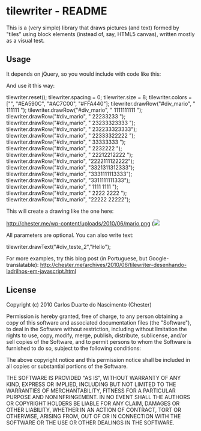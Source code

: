 tilewriter - README
===================

This is a (very simple) library that draws pictures (and text) formed by "tiles" using block elements (instead of, say, HTML5 canvas), written mostly as a visual test.

Usage
-----

It depends on jQuery, so you would include with code like this:

<script src="http://ajax.googleapis.com/ajax/libs/jquery/1.4.2/jquery.min.js" type="text/javascript"></script>
<script src="http://chester.me/tilewriter/tilewriter-0.2-min.js" type="text/javascript"></script>

And use it this way:

tilewriter.reset();
tilewriter.spacing = 0;
tilewriter.size = 8;
tilewriter.colors = ["", "#EA590C", "#AC7C00", "#FFA440"];
tilewriter.drawRow("#div_mario", "   111111    ");
tilewriter.drawRow("#div_mario", "  1111111111 ");
tilewriter.drawRow("#div_mario", "  22233233   ");
tilewriter.drawRow("#div_mario", " 23233323333 ");
tilewriter.drawRow("#div_mario", " 232233323333");
tilewriter.drawRow("#div_mario", " 22333322222 ");
tilewriter.drawRow("#div_mario", "   33333333  ");
tilewriter.drawRow("#div_mario", "  2232222    ");
tilewriter.drawRow("#div_mario", " 22212212222 ");
tilewriter.drawRow("#div_mario", "2222111122222");
tilewriter.drawRow("#div_mario", "3321311312333");
tilewriter.drawRow("#div_mario", "3331111113333");
tilewriter.drawRow("#div_mario", "3311111111333");
tilewriter.drawRow("#div_mario", "  1111 1111  ");
tilewriter.drawRow("#div_mario", " 2222   2222 ");
tilewriter.drawRow("#div_mario", "22222   22222");

This will create a drawing like the one here:

http://chester.me/wp-content/uploads/2010/06/mario.png
(![](http://chester.me/wp-content/uploads/2010/06/mario.png)

All parameters are optional. You can also write text:

tilewriter.drawText("#div_teste_2","Hello");

For more examples, try this blog post (in Portuguese, but Google-translatable): http://chester.me/archives/2010/06/tilewriter-desenhando-ladrilhos-em-javascript.html

License
-------

Copyright (c) 2010 Carlos Duarte do Nascimento (Chester)

Permission is hereby granted, free of charge, to any person obtaining a copy of this
software and associated documentation files (the "Software"), to deal in the Software
without restriction, including without limitation the rights to use, copy, modify, merge,
publish, distribute, sublicense, and/or sell copies of the Software, and to permit persons
to whom the Software is furnished to do so, subject to the following conditions:

The above copyright notice and this permission notice shall be included in all copies or
substantial portions of the Software.

THE SOFTWARE IS PROVIDED "AS IS", WITHOUT WARRANTY OF ANY KIND, EXPRESS OR IMPLIED,
INCLUDING BUT NOT LIMITED TO THE WARRANTIES OF MERCHANTABILITY, FITNESS FOR A PARTICULAR
PURPOSE AND NONINFRINGEMENT. IN NO EVENT SHALL THE AUTHORS OR COPYRIGHT HOLDERS BE LIABLE
FOR ANY CLAIM, DAMAGES OR OTHER LIABILITY, WHETHER IN AN ACTION OF CONTRACT, TORT OR
OTHERWISE, ARISING FROM, OUT OF OR IN CONNECTION WITH THE SOFTWARE OR THE USE OR OTHER
DEALINGS IN THE SOFTWARE.


